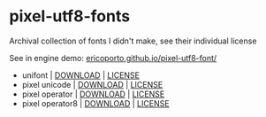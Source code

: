 # pixel-utf8-fonts
Archival collection of fonts I didn't make, see their individual license

See in engine demo: [ericoporto.github.io/pixel-utf8-font/](https://ericoporto.github.io/pixel-utf8-font/index.html)

- unifont | [DOWNLOAD](unifont/unifont-14.0.04.ttf) | [LICENSE](unifont/LICENSE.txt)
- pixel unicode | [DOWNLOAD](pixel_unicode/Pixel-UniCode.ttf) | [LICENSE](pixel_unicode/LICENSE.txt)
- pixel operator | [DOWNLOAD](pixeloperator/PixelOperator.ttf) | [LICENSE](pixeloperator/LICENSE.txt)
- pixel operator8 | [DOWNLOAD](pixeloperator8/PixelOperator8.ttf) | [LICENSE](pixeloperator8/LICENSE.txt)
